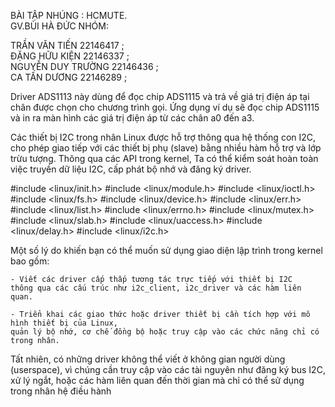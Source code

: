 BÀI TẬP NHÚNG : HCMUTE.  
GV.BÙI HÀ ĐỨC
NHÓM: 

TRẦN VĂN TIẾN       22146417 ;  
ĐẶNG HỮU KIỆN       22146337 ;  
NGUYỄN DUY TRƯỜNG   22146436 ;  
CA TẤN DƯƠNG        22146289 ;  

Driver ADS1113 này dùng để đọc chip ADS1115 và trả về giá trị điện áp tại chân được chọn cho chương trình gọi. Ứng dụng ví dụ sẽ đọc chip ADS1115 và in ra màn hình các giá trị điện áp từ các chân a0 đến a3.

Các thiết bị I2C trong nhân Linux được hỗ trợ thông qua hệ thống con I2C, cho phép giao tiếp với các thiết bị phụ (slave) 
bằng nhiều hàm hỗ trợ và lớp trừu tượng. Thông qua các API trong kernel, Ta có thể kiểm soát hoàn toàn 
việc truyền dữ liệu I2C, cấp phát bộ nhớ và đăng ký driver.

#include <linux/init.h>
#include <linux/module.h>
#include <linux/ioctl.h>
#include <linux/fs.h>
#include <linux/device.h>
#include <linux/err.h>
#include <linux/list.h>
#include <linux/errno.h>
#include <linux/mutex.h>
#include <linux/slab.h>
#include <linux/uaccess.h>
#include <linux/delay.h>
#include <linux/i2c.h>

Một số lý do khiến bạn có thể muốn sử dụng giao diện lập trình trong kernel bao gồm:

	- Viết các driver cấp thấp tương tác trực tiếp với thiết bị I2C 
	thông qua các cấu trúc như i2c_client, i2c_driver và các hàm liên quan.

	- Triển khai các giao thức hoặc driver thiết bị cần tích hợp với mô hình thiết bị của Linux, 
	quản lý bộ nhớ, cơ chế đồng bộ hoặc truy cập vào các chức năng chỉ có trong nhân.

Tất nhiên, có những driver không thể viết ở không gian người dùng (userspace), vì chúng cần truy cập vào các tài nguyên 
như đăng ký bus I2C, xử lý ngắt, hoặc các hàm liên quan đến thời gian mà chỉ có thể sử dụng trong nhân hệ điều hành



